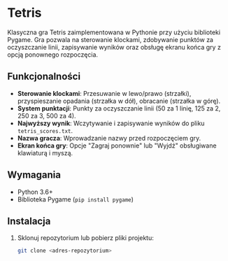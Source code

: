 
# Tetris

Klasyczna gra Tetris zaimplementowana w Pythonie przy użyciu biblioteki Pygame. Gra pozwala na sterowanie klockami, zdobywanie punktów za oczyszczanie linii, zapisywanie wyników oraz obsługę ekranu końca gry z opcją ponownego rozpoczęcia.

## Funkcjonalności

- **Sterowanie klockami**: Przesuwanie w lewo/prawo (strzałki), przyspieszanie opadania (strzałka w dół), obracanie (strzałka w górę).
- **System punktacji**: Punkty za oczyszczanie linii (50 za 1 linię, 125 za 2, 250 za 3, 500 za 4).
- **Najwyższy wynik**: Wczytywanie i zapisywanie wyników do pliku `tetris_scores.txt`.
- **Nazwa gracza**: Wprowadzanie nazwy przed rozpoczęciem gry.
- **Ekran końca gry**: Opcje "Zagraj ponownie" lub "Wyjdź" obsługiwane klawiaturą i myszą.

## Wymagania

- Python 3.6+
- Biblioteka Pygame (`pip install pygame`)

## Instalacja

1. Sklonuj repozytorium lub pobierz pliki projektu:
   ```bash
   git clone <adres-repozytorium>
